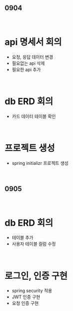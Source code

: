 <br>

## 0904

<br>

# api 명세서 회의

- 요청, 응답 데이터 변경
- 필요없는 api 삭제
- 필요한 api 추가

<br>

# db ERD 회의

- 카드 데이터 테이블 확인

<br>

# 프로젝트 생성

- spring initializr 프로젝트 생성

<br>

## 0905

<br>

# db ERD 회의

- 테이블 추가
- 사용자 테이블 컬럼 수정

<br>

# 로그인, 인증 구현

- spring security 적용
- JWT 인증 구현
- 요청 인증 구현
